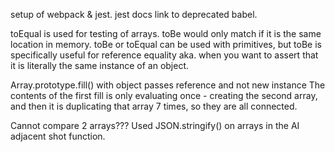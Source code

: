 setup of webpack & jest. jest docs link to deprecated babel.

toEqual is used for testing of arrays. toBe would only match if it is the same location in memory. toBe or toEqual can be used with primitives, but toBe is specifically useful for reference equality aka. when you want to assert that it is literally the same instance of an object.

Array.prototype.fill() with object passes reference and not new instance
The contents of the first fill is only evaluating once - creating the second array, and then it is duplicating that array 7 times, so they are all connected.

Cannot compare 2 arrays??? Used JSON.stringify() on arrays in the AI adjacent shot function.

